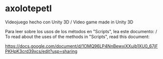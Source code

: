 # axolotepetl
Videojuego hecho con Unity 3D / Video game made in Unity 3D

Para leer sobre los usos de los métodos en "Scripts", lea este documento: /
To read about the uses of the methods in "Scripts", read this document:

https://docs.google.com/document/d/1OMQ96LP4NnBewxiXXujb1XU0_67jFPKHpK3crd39xcs/edit?usp=sharing

